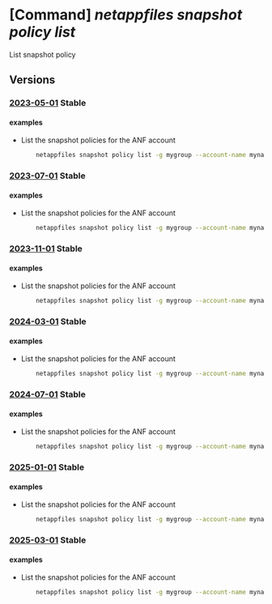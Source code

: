 # [Command] _netappfiles snapshot policy list_

List snapshot policy

## Versions

### [2023-05-01](/Resources/mgmt-plane/L3N1YnNjcmlwdGlvbnMve30vcmVzb3VyY2Vncm91cHMve30vcHJvdmlkZXJzL21pY3Jvc29mdC5uZXRhcHAvbmV0YXBwYWNjb3VudHMve30vc25hcHNob3Rwb2xpY2llcw==/2023-05-01.xml) **Stable**

<!-- mgmt-plane /subscriptions/{}/resourcegroups/{}/providers/microsoft.netapp/netappaccounts/{}/snapshotpolicies 2023-05-01 -->

#### examples

- List the snapshot policies for the ANF account
    ```bash
        netappfiles snapshot policy list -g mygroup --account-name myname
    ```

### [2023-07-01](/Resources/mgmt-plane/L3N1YnNjcmlwdGlvbnMve30vcmVzb3VyY2Vncm91cHMve30vcHJvdmlkZXJzL21pY3Jvc29mdC5uZXRhcHAvbmV0YXBwYWNjb3VudHMve30vc25hcHNob3Rwb2xpY2llcw==/2023-07-01.xml) **Stable**

<!-- mgmt-plane /subscriptions/{}/resourcegroups/{}/providers/microsoft.netapp/netappaccounts/{}/snapshotpolicies 2023-07-01 -->

#### examples

- List the snapshot policies for the ANF account
    ```bash
        netappfiles snapshot policy list -g mygroup --account-name myname
    ```

### [2023-11-01](/Resources/mgmt-plane/L3N1YnNjcmlwdGlvbnMve30vcmVzb3VyY2Vncm91cHMve30vcHJvdmlkZXJzL21pY3Jvc29mdC5uZXRhcHAvbmV0YXBwYWNjb3VudHMve30vc25hcHNob3Rwb2xpY2llcw==/2023-11-01.xml) **Stable**

<!-- mgmt-plane /subscriptions/{}/resourcegroups/{}/providers/microsoft.netapp/netappaccounts/{}/snapshotpolicies 2023-11-01 -->

#### examples

- List the snapshot policies for the ANF account
    ```bash
        netappfiles snapshot policy list -g mygroup --account-name myname
    ```

### [2024-03-01](/Resources/mgmt-plane/L3N1YnNjcmlwdGlvbnMve30vcmVzb3VyY2Vncm91cHMve30vcHJvdmlkZXJzL21pY3Jvc29mdC5uZXRhcHAvbmV0YXBwYWNjb3VudHMve30vc25hcHNob3Rwb2xpY2llcw==/2024-03-01.xml) **Stable**

<!-- mgmt-plane /subscriptions/{}/resourcegroups/{}/providers/microsoft.netapp/netappaccounts/{}/snapshotpolicies 2024-03-01 -->

#### examples

- List the snapshot policies for the ANF account
    ```bash
        netappfiles snapshot policy list -g mygroup --account-name myname
    ```

### [2024-07-01](/Resources/mgmt-plane/L3N1YnNjcmlwdGlvbnMve30vcmVzb3VyY2Vncm91cHMve30vcHJvdmlkZXJzL21pY3Jvc29mdC5uZXRhcHAvbmV0YXBwYWNjb3VudHMve30vc25hcHNob3Rwb2xpY2llcw==/2024-07-01.xml) **Stable**

<!-- mgmt-plane /subscriptions/{}/resourcegroups/{}/providers/microsoft.netapp/netappaccounts/{}/snapshotpolicies 2024-07-01 -->

#### examples

- List the snapshot policies for the ANF account
    ```bash
        netappfiles snapshot policy list -g mygroup --account-name myname
    ```

### [2025-01-01](/Resources/mgmt-plane/L3N1YnNjcmlwdGlvbnMve30vcmVzb3VyY2Vncm91cHMve30vcHJvdmlkZXJzL21pY3Jvc29mdC5uZXRhcHAvbmV0YXBwYWNjb3VudHMve30vc25hcHNob3Rwb2xpY2llcw==/2025-01-01.xml) **Stable**

<!-- mgmt-plane /subscriptions/{}/resourcegroups/{}/providers/microsoft.netapp/netappaccounts/{}/snapshotpolicies 2025-01-01 -->

#### examples

- List the snapshot policies for the ANF account
    ```bash
        netappfiles snapshot policy list -g mygroup --account-name myname
    ```

### [2025-03-01](/Resources/mgmt-plane/L3N1YnNjcmlwdGlvbnMve30vcmVzb3VyY2Vncm91cHMve30vcHJvdmlkZXJzL21pY3Jvc29mdC5uZXRhcHAvbmV0YXBwYWNjb3VudHMve30vc25hcHNob3Rwb2xpY2llcw==/2025-03-01.xml) **Stable**

<!-- mgmt-plane /subscriptions/{}/resourcegroups/{}/providers/microsoft.netapp/netappaccounts/{}/snapshotpolicies 2025-03-01 -->

#### examples

- List the snapshot policies for the ANF account
    ```bash
        netappfiles snapshot policy list -g mygroup --account-name myname
    ```
